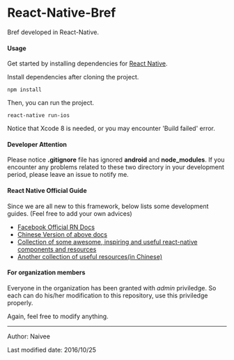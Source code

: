# React-Native-Bref

Bref developed in React-Native.

#### Usage

Get started by installing dependencies for [React Native](https://facebook.github.io/react-native/docs/getting-started.html).

Install dependencies after cloning the project.

```shell
npm install
```

Then, you can run the project.

```shell
react-native run-ios
```

Notice that Xcode 8 is needed, or you may encounter 'Build failed' error.

#### Developer Attention

Please notice **.gitignore** file has ignored **android** and **node_modules**. If you encounter any problems related to these two directory in your development period, please leave an issue to notify me.

#### React Native Official Guide

Since we are all new to this framework, below lists some development guides. (Feel free to add your own advices)

- [Facebook Official RN Docs](https://facebook.github.io/react-native/)
- [Chinese Version of above docs](http://reactnative.cn/docs/0.31/getting-started.html)
- [Collection of some awesome, inspiring and useful react-native components and resources](https://github.com/jondot/awesome-react-native)
- [Another collection of useful resources(in Chinese)](https://github.com/reactnativecn/react-native-guide)

#### For organization members

Everyone in the organization has been granted with *admin* priviledge. So each can do his/her modification to this repository, use this priviledge properly. 

Again, feel free to modify anything.

---

Author: Naivee

Last modified date:  2016/10/25
